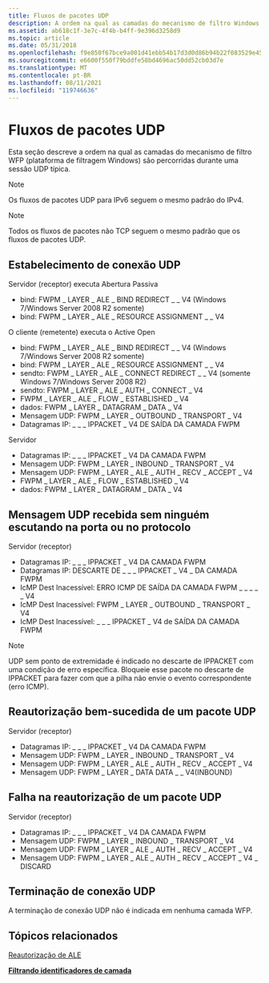 ```yaml
---
title: Fluxos de pacotes UDP
description: A ordem na qual as camadas do mecanismo de filtro Windows WFP (Plataforma de Filtragem de Dados) são percorridas durante uma sessão UDP típica.
ms.assetid: ab618c1f-3e7c-4f4b-b4ff-9e396d3258d9
ms.topic: article
ms.date: 05/31/2018
ms.openlocfilehash: f9e850f67bce9a001d41ebb54b17d3d0d86b94b22f083529e4589d6b69841b7e
ms.sourcegitcommit: e6600f550f79bddfe58bd4696ac50dd52cb03d7e
ms.translationtype: MT
ms.contentlocale: pt-BR
ms.lasthandoff: 08/11/2021
ms.locfileid: "119746636"
---
```

# <a name="udp-packet-flows"></a>Fluxos de pacotes UDP

Esta seção descreve a ordem na qual as camadas do mecanismo de filtro WFP (plataforma de filtragem Windows) são percorridas durante uma sessão UDP típica.

> [!Note]  
> Os fluxos de pacotes UDP para IPv6 seguem o mesmo padrão do IPv4.

 

> [!Note]  
> Todos os fluxos de pacotes não TCP seguem o mesmo padrão que os fluxos de pacotes UDP.

 

## <a name="udp-connection-establishment"></a>Estabelecimento de conexão UDP

<dl> Servidor (receptor) executa Abertura Passiva

-   bind: FWPM \_ LAYER \_ ALE \_ BIND REDIRECT \_ \_ V4 (Windows 7/Windows Server 2008 R2 somente)
-   bind: FWPM \_ LAYER \_ ALE \_ RESOURCE ASSIGNMENT \_ \_ V4

  
O cliente (remetente) executa o Active Open

-   bind: FWPM \_ LAYER \_ ALE \_ BIND REDIRECT \_ \_ V4 (Windows 7/Windows Server 2008 R2 somente)
-   bind: FWPM \_ LAYER \_ ALE \_ RESOURCE ASSIGNMENT \_ \_ V4
-   sendto: FWPM \_ LAYER \_ ALE \_ CONNECT REDIRECT \_ \_ V4 (somente Windows 7/Windows Server 2008 R2)
-   sendto: FWPM \_ LAYER \_ ALE \_ AUTH \_ CONNECT \_ V4
-   FWPM \_ LAYER \_ ALE \_ FLOW \_ ESTABLISHED \_ V4
-   dados: FWPM \_ LAYER \_ DATAGRAM \_ DATA \_ V4
-   Mensagem UDP: FWPM \_ LAYER \_ OUTBOUND \_ TRANSPORT \_ V4
-   Datagramas IP: \_ \_ \_ IPPACKET \_ V4 DE SAÍDA DA CAMADA FWPM

  
Servidor

-   Datagramas IP: \_ \_ \_ IPPACKET \_ V4 DA CAMADA FWPM
-   Mensagem UDP: FWPM \_ LAYER \_ INBOUND \_ TRANSPORT \_ V4
-   Mensagem UDP: FWPM \_ LAYER \_ ALE \_ AUTH \_ RECV \_ ACCEPT \_ V4
-   FWPM \_ LAYER \_ ALE \_ FLOW \_ ESTABLISHED \_ V4
-   dados: FWPM \_ LAYER \_ DATAGRAM \_ DATA \_ V4

  
</dl>

## <a name="udp-message-received-with-no-one-listening-on-the-port-or-protocol"></a>Mensagem UDP recebida sem ninguém escutando na porta ou no protocolo

Servidor (receptor)

-   Datagramas IP: \_ \_ \_ IPPACKET \_ V4 DA CAMADA FWPM
-   Datagramas IP: DESCARTE DE \_ \_ \_ IPPACKET \_ V4 \_ DA CAMADA FWPM
-   IcMP Dest Inacessível: ERRO ICMP DE SAÍDA DA CAMADA FWPM \_ \_ \_ \_ \_ V4
-   IcMP Dest Inacessível: FWPM \_ LAYER \_ OUTBOUND \_ TRANSPORT \_ V4
-   IcMP Dest Inacessível: \_ \_ \_ IPPACKET \_ V4 de SAÍDA DA CAMADA FWPM

> [!Note]  
> UDP sem ponto de extremidade é indicado no descarte de IPPACKET com uma condição de erro específica. Bloqueie esse pacote no descarte de IPPACKET para fazer com que a pilha não envie o evento correspondente (erro ICMP).

 

## <a name="successful-reauthorization-of-a-udp-packet"></a>Reautorização bem-sucedida de um pacote UDP

Servidor (receptor)

-   Datagramas IP: \_ \_ \_ IPPACKET \_ V4 DA CAMADA FWPM
-   Mensagem UDP: FWPM \_ LAYER \_ INBOUND \_ TRANSPORT \_ V4
-   Mensagem UDP: FWPM \_ LAYER \_ ALE \_ AUTH \_ RECV \_ ACCEPT \_ V4
-   Mensagem UDP: FWPM \_ LAYER \_ DATA DATA \_ \_ V4(INBOUND)

## <a name="failed-reauthorization-of-a-udp-packet"></a>Falha na reautorização de um pacote UDP

Servidor (receptor)

-   Datagramas IP: \_ \_ \_ IPPACKET \_ V4 DA CAMADA FWPM
-   Mensagem UDP: FWPM \_ LAYER \_ INBOUND \_ TRANSPORT \_ V4
-   Mensagem UDP: FWPM \_ LAYER \_ ALE \_ AUTH \_ RECV \_ ACCEPT \_ V4
-   Mensagem UDP: FWPM \_ LAYER \_ ALE \_ AUTH \_ RECV \_ ACCEPT \_ V4 \_ DISCARD

## <a name="udp-connection-termination"></a>Terminação de conexão UDP

A terminação de conexão UDP não é indicada em nenhuma camada WFP.

## <a name="related-topics"></a>Tópicos relacionados

<dl> <dt>

[Reautorização de ALE](ale-re-authorization.md)
</dt> <dt>

[**Filtrando identificadores de camada**](management-filtering-layer-identifiers-.md)
</dt> </dl>

 

 




